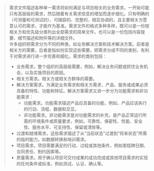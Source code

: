 > 需求文件描述各种单一需求将如何满足与项目相关的业务需求。一开始可能只有高层级的需求，然后随着有关需求信息的增加而逐步细化。只有明确的（可测量和可测试的）、可跟踪的、完整的、相互协调的，且主要相关方愿意认可的需求，才能作为基准。需求文件的格式多种多样，既可以是一份按相关方和优先级分类列出全部需求的简单文件，也可以是一份包括内容提要、细节描述和附件等的详细文件。  
> 许多组织把需求分为不同的种类，如业务解决方案和技术解决方案。前者是相关方的需要，后者是指如何实现这些需要。把需求分成不同的类别，有利于对需求进行进一步完善和细化。需求的类别包括：
> - 业务需求。整个组织的高层级需要，例如，解决业务问题或抓住业务机会，以及实施项目的原因。
> - 相关方需求。相关方或相关方群体的需要。
> - 解决方案需求。为满足业务需求和相关方需求，产品、服务或成果必须具备的特性、功能和特征。解决方案需求又进一步分为功能需求和非功能需求：
>   - 功能需求。功能需求描述产品应具备的功能，例如，产品应该执行的行动、流程、数据和交互。
>   - 非功能需求。非功能需求是对功能需求的补充，是产品正常运行所需的环境条件或质量要求，例如，可靠性、保密性、性能、安全性、服务水平、可支持性、保留或清除等。
> - 过渡和就绪需求。这些需求描述了从“当前状态”过渡到“将来状态”所需的临时能力，如数据转换和培训需求。
> - 项目需求。项目需要满足的行动、过程或其他条件，例如里程碑日期、合同责任、制约因素等。
> - 质量需求。用于确认项目可交付成果的成功完成或其他项目需求的实现的任何条件或标准，例如测试、认证、确认等。